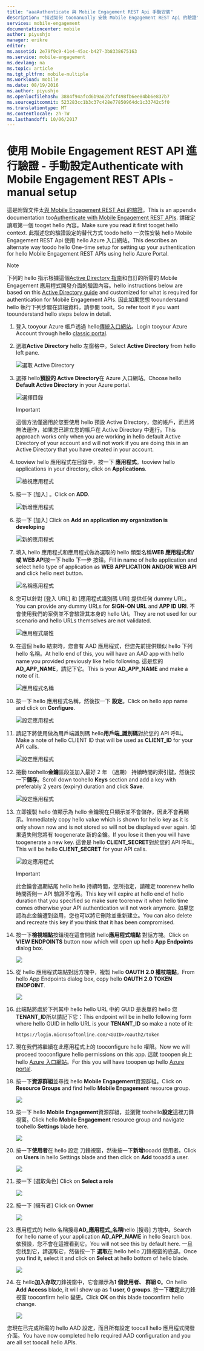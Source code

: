 ```yaml
---
title: "aaaAuthenticate 與 Mobile Engagement REST Api 手動安裝"
description: "描述如何 toomanually 安裝 Mobile Engagement REST Api 的驗證"
services: mobile-engagement
documentationcenter: mobile
author: piyushjo
manager: erikre
editor: 
ms.assetid: 2e79f9c9-41e4-45ac-b427-3b8338675163
ms.service: mobile-engagement
ms.devlang: na
ms.topic: article
ms.tgt_pltfrm: mobile-multiple
ms.workload: mobile
ms.date: 08/19/2016
ms.author: piyushjo
ms.openlocfilehash: 3884f94afcd6b9a62bfcf498fb6ee84bb6e837b7
ms.sourcegitcommit: 523283cc1b3c37c428e77850964dc1c33742c5f0
ms.translationtype: MT
ms.contentlocale: zh-TW
ms.lasthandoff: 10/06/2017
---
```

# <a name="authenticate-with-mobile-engagement-rest-apis---manual-setup"></a><span data-ttu-id="44bec-103">使用 Mobile Engagement REST API 進行驗證 - 手動設定</span><span class="sxs-lookup"><span data-stu-id="44bec-103">Authenticate with Mobile Engagement REST APIs - manual setup</span></span>
<span data-ttu-id="44bec-104">這是附錄文件太[與 Mobile Engagement REST Api 的驗證](mobile-engagement-api-authentication.md)。</span><span class="sxs-lookup"><span data-stu-id="44bec-104">This is an appendix documentation too[Authenticate with Mobile Engagement REST APIs](mobile-engagement-api-authentication.md).</span></span> <span data-ttu-id="44bec-105">請確定讀取第一個 tooget hello 內容。</span><span class="sxs-lookup"><span data-stu-id="44bec-105">Make sure you read it first tooget hello context.</span></span> <span data-ttu-id="44bec-106">此描述您的驗證設定的替代方式 toodo hello 一次性安裝 hello Mobile Engagement REST Api 使用 hello Azure 入口網站。</span><span class="sxs-lookup"><span data-stu-id="44bec-106">This describes an alternate way toodo hello One-time setup for setting up your authentication for hello Mobile Engagement REST APIs using hello Azure Portal.</span></span> 

> [!NOTE]
> <span data-ttu-id="44bec-107">下列的 hello 指示根據這個[Active Directory 指南](../azure-resource-manager/resource-group-create-service-principal-portal.md)和自訂的所需的 Mobile Engagement 應用程式開發介面的驗證內容。</span><span class="sxs-lookup"><span data-stu-id="44bec-107">hello instructions below are based on this [Active Directory guide](../azure-resource-manager/resource-group-create-service-principal-portal.md) and customized for what is required for authentication for Mobile Engagement APIs.</span></span> <span data-ttu-id="44bec-108">因此如果您想 toounderstand hello 執行下列步驟在詳細資料，請參閱 tooit。</span><span class="sxs-lookup"><span data-stu-id="44bec-108">So refer tooit if you want toounderstand hello steps below in detail.</span></span> 
> 
> 

1. <span data-ttu-id="44bec-109">登入 tooyour Azure 帳戶透過 hello[傳統入口網站](https://manage.windowsazure.com/)。</span><span class="sxs-lookup"><span data-stu-id="44bec-109">Login tooyour Azure Account through hello [classic portal](https://manage.windowsazure.com/).</span></span>
2. <span data-ttu-id="44bec-110">選取**Active Directory** hello 左窗格中。</span><span class="sxs-lookup"><span data-stu-id="44bec-110">Select **Active Directory** from hello left pane.</span></span>
   
     ![選取 Active Directory][1]
3. <span data-ttu-id="44bec-112">選擇 hello**預設的 Active Directory**在 Azure 入口網站。</span><span class="sxs-lookup"><span data-stu-id="44bec-112">Choose hello **Default Active Directory** in your Azure portal.</span></span> 
   
     ![選擇目錄][2]
   
   > [!IMPORTANT]
   > <span data-ttu-id="44bec-114">這個方法僅適用於您要使用 hello 預設 Active Directory，您的帳戶，而且將無法運作，如果您已建立您的帳戶在 Active Directory 中進行。</span><span class="sxs-lookup"><span data-stu-id="44bec-114">This approach works only when you are working in hello default Active Directory of your account and will not work if you are doing this in an Active Directory that you have created in your account.</span></span> 
   > 
   > 
4. <span data-ttu-id="44bec-115">tooview hello 應用程式在目錄中，按一下 **應用程式**。</span><span class="sxs-lookup"><span data-stu-id="44bec-115">tooview hello applications in your directory, click on **Applications**.</span></span>
   
     ![檢視應用程式][3]
5. <span data-ttu-id="44bec-117">按一下 [加入] 。</span><span class="sxs-lookup"><span data-stu-id="44bec-117">Click on **ADD**.</span></span> 
   
     ![新增應用程式][4]
6. <span data-ttu-id="44bec-119">按一下 [加入] </span><span class="sxs-lookup"><span data-stu-id="44bec-119">Click on **Add an application my organization is developing**</span></span>
   
     ![新的應用程式][5]
7. <span data-ttu-id="44bec-121">填入 hello 應用程式和應用程式做為選取的 hello 類型名稱**WEB 應用程式和/或 WEB API**按一下 hello 下一步 按鈕。</span><span class="sxs-lookup"><span data-stu-id="44bec-121">Fill in name of hello application and select hello type of application as **WEB APPLICATION AND/OR WEB API** and click hello next button.</span></span>
   
     ![名稱應用程式][6]
8. <span data-ttu-id="44bec-123">您可以針對 [登入 URL] 和 [應用程式識別碼 URI] 提供任何 dummy URL。</span><span class="sxs-lookup"><span data-stu-id="44bec-123">You can provide any dummy URLs for **SIGN-ON URL** and **APP ID URI**.</span></span> <span data-ttu-id="44bec-124">不會使用我們的案例並不會驗證其本身的 hello Url。</span><span class="sxs-lookup"><span data-stu-id="44bec-124">They are not used for our scenario and hello URLs themselves are not validated.</span></span>  
   
     ![應用程式屬性][7]
9. <span data-ttu-id="44bec-126">在這個 hello 結束時，您會有 AAD 應用程式，但您先前提供類似 hello 下列 hello 名稱。</span><span class="sxs-lookup"><span data-stu-id="44bec-126">At hello end of this, you will have an AAD app with hello name you provided previously like hello following.</span></span> <span data-ttu-id="44bec-127">這是您的 **AD\_APP\_NAME**，請記下它。</span><span class="sxs-lookup"><span data-stu-id="44bec-127">This is your **AD\_APP\_NAME** and make a note of it.</span></span>  
   
     ![應用程式名稱][8]
10. <span data-ttu-id="44bec-129">按一下 hello 應用程式名稱，然後按一下 **設定**。</span><span class="sxs-lookup"><span data-stu-id="44bec-129">Click on hello app name and click on **Configure**.</span></span>
    
      ![設定應用程式][9]
11. <span data-ttu-id="44bec-131">請記下將使用做為用戶端識別碼 hello**用戶端\_識別碼**對於您的 API 呼叫。</span><span class="sxs-lookup"><span data-stu-id="44bec-131">Make a note of hello CLIENT ID that will be used as **CLIENT\_ID** for your API calls.</span></span> 
    
     ![設定應用程式][10]
12. <span data-ttu-id="44bec-133">捲動 toohello**金鑰**區段並加入最好 2 年 （過期） 持續時間的索引鍵，然後按一下**儲存**。</span><span class="sxs-lookup"><span data-stu-id="44bec-133">Scroll down toohello **Keys** section and add a key with preferably 2 years (expiry) duration and click **Save**.</span></span> 
    
     ![設定應用程式][11]
13. <span data-ttu-id="44bec-135">立即複製 hello 值顯示為 hello 金鑰現在只顯示並不會儲存，因此不會再顯示。</span><span class="sxs-lookup"><span data-stu-id="44bec-135">Immediately copy hello value which is shown for hello key as it is only shown now and is not stored so will not be displayed ever again.</span></span> <span data-ttu-id="44bec-136">如果遺失則您將有 toogenerate 新的金鑰。</span><span class="sxs-lookup"><span data-stu-id="44bec-136">If you lose it then you will have toogenerate a new key.</span></span> <span data-ttu-id="44bec-137">這會是 hello **CLIENT_SECRET**對於您的 API 呼叫。</span><span class="sxs-lookup"><span data-stu-id="44bec-137">This will be hello **CLIENT_SECRET** for your API calls.</span></span> 
    
     ![設定應用程式][12]
    
    > [!IMPORTANT]
    > <span data-ttu-id="44bec-139">此金鑰會過期結尾 hello hello 持續時間，您所指定，請確定 toorenew hello 時間否則一 API 驗證不會再。</span><span class="sxs-lookup"><span data-stu-id="44bec-139">This key will expire at hello end of hello duration that you specified so make sure toorenew it when hello time comes otherwise your API authentication will not work anymore.</span></span> <span data-ttu-id="44bec-140">如果您認為此金鑰遭到盜用，您也可以將它刪除並重新建立。</span><span class="sxs-lookup"><span data-stu-id="44bec-140">You can also delete and recreate this key if you think that it has been compromised.</span></span>
    > 
    > 
14. <span data-ttu-id="44bec-141">按一下**檢視端點**按鈕現在這會開啟 hello**應用程式端點** 對話方塊。</span><span class="sxs-lookup"><span data-stu-id="44bec-141">Click on **VIEW ENDPOINTS** button now which will open up hello **App Endpoints** dialog box.</span></span> 
    
    ![][13]
15. <span data-ttu-id="44bec-142">從 hello 應用程式端點對話方塊中，複製 hello **OAUTH 2.0 權杖端點**。</span><span class="sxs-lookup"><span data-stu-id="44bec-142">From hello App Endpoints dialog box, copy hello **OAUTH 2.0 TOKEN ENDPOINT**.</span></span> 
    
    ![][14]
16. <span data-ttu-id="44bec-143">此端點將處於下列其中 hello hello URL 中的 GUID 是表單的 hello 您**TENANT_ID**所以請記下它：</span><span class="sxs-lookup"><span data-stu-id="44bec-143">This endpoint will be in hello following form where hello GUID in hello URL is your **TENANT_ID** so make a note of it:</span></span> 
    
        https://login.microsoftonline.com/<GUID>/oauth2/token
17. <span data-ttu-id="44bec-144">現在我們將繼續在此應用程式上的 tooconfigure hello 權限。</span><span class="sxs-lookup"><span data-stu-id="44bec-144">Now we will proceed tooconfigure hello permissions on this app.</span></span> <span data-ttu-id="44bec-145">這就 tooopen 向上 hello [Azure 入口網站](https://portal.azure.com)。</span><span class="sxs-lookup"><span data-stu-id="44bec-145">For this you will have tooopen up hello [Azure portal](https://portal.azure.com).</span></span> 
18. <span data-ttu-id="44bec-146">按一下**資源群組**並尋找 hello **Mobile Engagement**資源群組。</span><span class="sxs-lookup"><span data-stu-id="44bec-146">Click on **Resource Groups** and find hello **Mobile Engagement** resource group.</span></span>  
    
    ![][15]
19. <span data-ttu-id="44bec-147">按一下 hello **Mobile Engagement**資源群組，並瀏覽 toohello**設定**這裡刀鋒視窗。</span><span class="sxs-lookup"><span data-stu-id="44bec-147">Click hello **Mobile Engagement** resource group and navigate toohello **Settings** blade here.</span></span> 
    
    ![][16]
20. <span data-ttu-id="44bec-148">按一下**使用者**在 hello 設定 刀鋒視窗，然後按一下**新增**tooadd 使用者。</span><span class="sxs-lookup"><span data-stu-id="44bec-148">Click on **Users** in hello Settings blade and then click on **Add** tooadd a user.</span></span> 
    
    ![][17]
21. <span data-ttu-id="44bec-149">按一下 [選取角色] </span><span class="sxs-lookup"><span data-stu-id="44bec-149">Click on **Select a role**</span></span>
    
    ![][18]
22. <span data-ttu-id="44bec-150">按一下 [擁有者] </span><span class="sxs-lookup"><span data-stu-id="44bec-150">Click on **Owner**</span></span>
    
    ![][19]
23. <span data-ttu-id="44bec-151">應用程式的 hello 名稱搜尋**AD\_應用程式\_名稱**hello [搜尋] 方塊中。</span><span class="sxs-lookup"><span data-stu-id="44bec-151">Search for hello name of your application **AD\_APP\_NAME** in hello Search box.</span></span> <span data-ttu-id="44bec-152">依預設，您不會在這裡看到它。</span><span class="sxs-lookup"><span data-stu-id="44bec-152">You will not see this by default here.</span></span> <span data-ttu-id="44bec-153">一旦您找到它，請選取它，然後按一下 **選取**在 hello hello 刀鋒視窗的底部。</span><span class="sxs-lookup"><span data-stu-id="44bec-153">Once you find it, select it and click on **Select** at hello bottom of hello blade.</span></span> 
    
    ![][20]
24. <span data-ttu-id="44bec-154">在 hello**加入存取**刀鋒視窗中，它會顯示為**1 個使用者、 群組 0**。</span><span class="sxs-lookup"><span data-stu-id="44bec-154">On hello **Add Access** blade, it will show up as **1 user, 0 groups**.</span></span> <span data-ttu-id="44bec-155">按一下**確定**此刀鋒視窗 tooconfirm hello 變更。</span><span class="sxs-lookup"><span data-stu-id="44bec-155">Click **OK** on this blade tooconfirm hello change.</span></span> 
    
    ![][21]

<span data-ttu-id="44bec-156">您現在已完成所需的 hello AAD 設定，而且所有設定 toocall hello 應用程式開發介面。</span><span class="sxs-lookup"><span data-stu-id="44bec-156">You have now completed hello required AAD configuration and you are all set toocall hello APIs.</span></span> 

<!-- Images -->
[1]: ./media/mobile-engagement-api-authentication-manual/active-directory.png
[2]: ./media/mobile-engagement-api-authentication-manual/active-directory-details.png
[3]: ./media/mobile-engagement-api-authentication-manual/view-applications.png
[4]: ./media/mobile-engagement-api-authentication-manual/add-icon.png
[5]: ./media/mobile-engagement-api-authentication-manual/what-do-you-want-to-do.png
[6]: ./media/mobile-engagement-api-authentication-manual/tell-us-about-your-application.png
[7]: ./media/mobile-engagement-api-authentication-manual/app-properties.png
[8]: ./media/mobile-engagement-api-authentication-manual/aad-app.png
[9]: ./media/mobile-engagement-api-authentication-manual/configure-menu.png
[10]: ./media/mobile-engagement-api-authentication-manual/client-id.png
[11]: ./media/mobile-engagement-api-authentication-manual/client_secret.png
[12]: ./media/mobile-engagement-api-authentication-manual/keys.png
[13]: ./media/mobile-engagement-api-authentication-manual/view-endpoints.png
[14]: ./media/mobile-engagement-api-authentication-manual/app-endpoints.png
[15]: ./media/mobile-engagement-api-authentication-manual/resource-groups.png
[16]: ./media/mobile-engagement-api-authentication-manual/resource-groups-settings.png
[17]: ./media/mobile-engagement-api-authentication-manual/add-users.png
[18]: ./media/mobile-engagement-api-authentication-manual/add-role.png
[19]: ./media/mobile-engagement-api-authentication-manual/select-role.png
[20]: ./media/mobile-engagement-api-authentication-manual/add-user-select.png
[21]: ./media/mobile-engagement-api-authentication-manual/add-access-final.png



